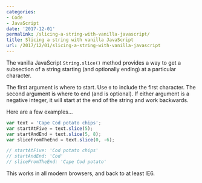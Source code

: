 ```yaml
---
categories:
- Code
- JavaScript
date: '2017-12-01'
permalink: /slicing-a-string-with-vanilla-javascript/
title: Slicing a string with vanilla JavaScript
url: /2017/12/01/slicing-a-string-with-vanilla-javascript
---
```


The vanilla JavaScript `String.slice()` method provides a way to get a subsection of a string starting (and optionally ending) at a particular character.

The first argument is where to start. Use `0` to include the first character. The second argument is where to end (and is optional). If either argument is a negative integer, it will start at the end of the string and work backwards.

Here are a few examples...

```javascript
var text = 'Cape Cod potato chips';
var startAtFive = text.slice(5);
var startAndEnd = text.slice(5, 8);
var sliceFromTheEnd = text.slice(0, -6);

// startAtFive: 'Cod potato chips'
// startAndEnd: 'Cod'
// sliceFromTheEnd: 'Cape Cod potato'
```

This works in all modern browsers, and back to at least IE6.